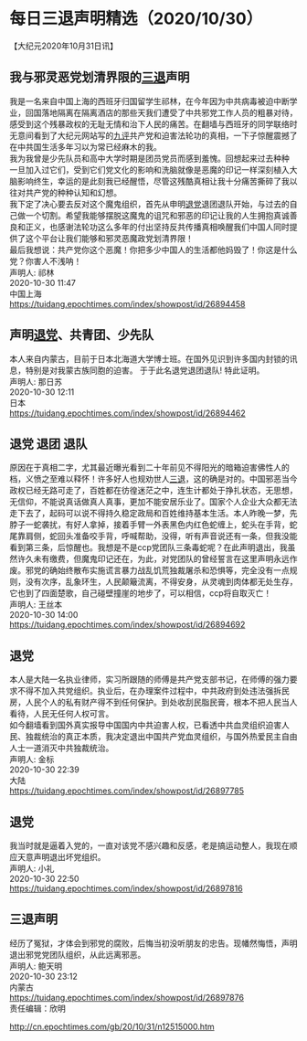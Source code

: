 # 每日三退声明精选（2020/10/30）
  
  
【大纪元2020年10月31日讯】  
## 我与邪灵恶党划清界限的<a href="http://cn.epochtimes.com/gb/tag/%E4%B8%89%E9%80%80.html">三退</a>声明  
我是一名来自中国上海的西班牙归国留学生祁林，在今年因为中共病毒被迫中断学业，回国落地隔离在隔离酒店的那些天我们遭受了中共邪党工作人员的粗暴对待，感受到这个残暴政权的无耻无情和治下人民的痛苦。在翻墙与西班牙的同学联络时无意间看到了大纪元网站写的<a href="http://cn.epochtimes.com/gb/tag/%E4%B9%9D%E8%AF%84.html">九评</a>共产党和迫害法轮功的真相，一下子惊醒震撼了在中共国生活多年习以为常已经麻木的我。  
我为我曾是少先队员和高中大学时期是团员党员而感到羞愧。回想起来过去种种 一旦加入过它们，受到它们党文化的影响和洗脑就像是恶魔的印记一样深刻植入大脑影响终生，幸运的是此刻我已经醒悟，尽管这残酷真相让我十分痛苦撕碎了我以往对共产党的种种认知和幻想。  
我下定了决心要去反对这个魔鬼组织，首先从申明<a href="http://cn.epochtimes.com/gb/tag/%E9%80%80%E5%85%9A.html">退党</a>退团退队开始，与过去的自己做一个切割。希望我能够摆脱这魔鬼的诅咒和邪恶的印记让我的人生拥抱真诚善良和正义，也感谢法轮功这么多年的付出坚持反共传播真相唤醒我们中国人同时提供了这个平台让我们能够和邪灵恶魔政党划清界限！  
最后我想说：共产党你这个恶魔！你把多少中国人的生活都他妈毁了！你这是什么党？你害人不浅呐！  
声明人: 祁林  
2020-10-30 11:47  
中国上海  
https://tuidang.epochtimes.com/index/showpost/id/26894458  
## 声明<a href="http://cn.epochtimes.com/gb/tag/%E9%80%80%E5%85%9A.html">退党</a>、共青团、少先队  
本人来自内蒙古，目前于日本北海道大学博士班。在国外见识到许多国内封锁的讯息，特别是对我蒙古族同胞的迫害。 于于此名退党退团退队! 特此证明。  
声明人: 那日苏  
2020-10-30 12:11  
日本  
https://tuidang.epochtimes.com/index/showpost/id/26894462  
## 退党 退团 退队  
原因在于真相二字，尤其最近曝光看到二十年前见不得阳光的暗箱迫害佛性人的档，义愤之至难以释怀！许多好️人也规劝世人<a href="http://cn.epochtimes.com/gb/tag/%E4%B8%89%E9%80%80.html">三退</a>，这的确是对的。中国邪恶当今政权已经无路可走了，百姓都在彷徨迷茫之中，连生计都处于挣扎状态，无思想，无信仰，不能说真话做真人真事，更加不能安居乐业了。国家个人企业大众都无法走下去了，起码可以说不得持久稳定政局和百姓维持基本生活。本人昨晚一梦，先脖子一蛇袭扰，有好人拿掉，接着手臂一外表黑色内红色蛇缠上，蛇头在手背，蛇尾靠肩侧，蛇回头准备咬手背，呼喊帮助，没得，听有声音说还有一条，但我没能看到第三条，后惊醒也。我想是不是ccp党团队三条毒蛇呢？在此声明退出，我虽然许久未有缴费，但魔鬼印记还在，为此，对党团队的曾经誓言在这里声明永远作废。邪党的确始终散布实施谎言暴力战乱饥荒独裁屠杀和恐惧等，完全没有一点规则，没有次序，乱象环生，人民颠簸流离，不得安身，从灵魂到肉体都无处生存，它也到了四面楚歌，自己碰壁撞崖的地步了，可以相信，ccp将自取灭亡！  
声明人: 王丝本  
2020-10-30 14:00  
https://tuidang.epochtimes.com/index/showpost/id/26894692  
## 退党  
本人是大陆一名执业律师，实习所跟随的师傅是共产党支部书记，在师傅的强力要求不得不加入共党组织。执业后，在办理案件过程中，中共政府到处违法强拆民房，人民个人的私有财产得不到任何保护。到处收刮民脂民膏，根本不把人民当人看待，人民无任何人权可言。  
如今翻墙看到国外真实报导中国国内中共迫害人权，已看透中共血灵组织迫害人民、独裁统治的真正本质，我决定退出中国共产党血灵组织，与国外热爱民主自由人士一道消灭中共独裁统治。  
声明人: 金标  
2020-10-30 22:39  
大陆  
https://tuidang.epochtimes.com/index/showpost/id/26897785  
## 退党  
我当时就是逼着入党的，一直对该党不感兴趣和反感，老是搞运动整人，我现在顺应天意声明退出坏党组织。  
声明人: 小礼  
2020-10-30 22:50  
https://tuidang.epochtimes.com/index/showpost/id/26897816  
## 三退声明  
经历了冤狱，才体会到邪党的腐败，后悔当初没听朋友的忠告。现幡然悔悟，声明退出邪党党团队组织，从此远离邪恶。  
声明人: 鲍天明  
2020-10-30 23:12  
内蒙古  
https://tuidang.epochtimes.com/index/showpost/id/26897876  
责任编辑：欣明  
  
  
  
http://cn.epochtimes.com/gb/20/10/31/n12515000.htm
